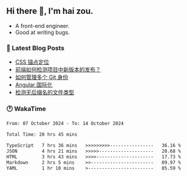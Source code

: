 ## Hi there 👋, I'm hai zou.

- A front-end engineer.
- Good at writing bugs.

### 📖 Latest Blog Posts
<!-- BLOG-POST-LIST:START -->
- [CSS 锚点定位](https://blog.izou.top/css/anchor-position/)
- [前端如何检测项目中新版本的发布？](https://blog.izou.top/angular/version-update/)
- [如何管理多个 Git 身份](https://blog.izou.top/git/multi-git-identity/)
- [Angular 国际化](https://blog.izou.top/angular/i18n/)
- [检测无后缀名的文件类型](https://blog.izou.top/js/filetype-check/)
<!-- BLOG-POST-LIST:END -->

### 🕐 WakaTime
<!--START_SECTION:waka-->

```txt
From: 07 October 2024 - To: 14 October 2024

Total Time: 20 hrs 45 mins

TypeScript   7 hrs 36 mins   >>>>>>>>>----------------   36.16 %
JSON         4 hrs 21 mins   >>>>>--------------------   20.68 %
HTML         3 hrs 43 mins   >>>>---------------------   17.73 %
Markdown     2 hrs 5 mins    >>-----------------------   09.97 %
YAML         1 hr 10 mins    >------------------------   05.59 %
```

<!--END_SECTION:waka-->
